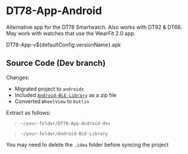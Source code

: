 # DT78-App-Android
Alternative app for the DT78 Smartwatch. Also works with DT92 &amp; DT66. May work with watches that use the WearFit 2.0 app.

DT78-App-v${defaultConfig.versionName}.apk

## Source Code (Dev branch)

Changes:
+ Migrated project to `androidx`
+ Included [`Android-BLE-Library`](https://github.com/fbiego/DT78-App-Android/blob/master/Android-BLE-Library.zip) as a zip file
+ Converted `WheelView` to `Kotlin`

Extract as follows:
> `~/your-folder/DT78-App-Android-dev`

> `~/your-folder/Android-BLE-Library`

You may need to delete the `.idea` folder before syncing the project
